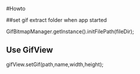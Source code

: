 #Howto

##set gif extract folder when app started
 
GifBitmapManager.getInstance().initFilePath(fileDir);

## Use GifView

gifView.setGif(path,name,width,height);

